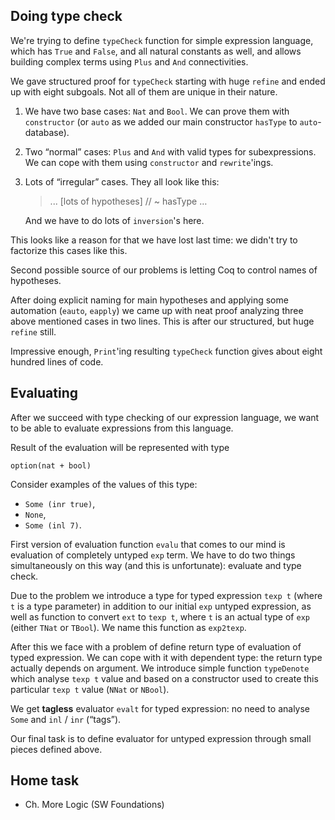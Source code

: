 ## Doing type check

We're trying to define `typeCheck` function for simple expression
language, which has `True` and `False`, and all natural constants as
well, and allows building complex terms using `Plus` and `And`
connectivities.

We gave structured proof for `typeCheck` starting with huge `refine`
and ended up with eight subgoals. Not all of them are unique in their
nature.

1.  We have two base cases: `Nat` and `Bool`. We can prove them with
    `constructor` (or `auto` as we added our main constructor `hasType`
    to `auto`-database).

2.  Two “normal” cases: `Plus` and `And` with valid types for
    subexpressions. We can cope with them using `constructor` and
    `rewrite`'ings.

3.  Lots of “irregular” cases. They all look like this:

    > ... [lots of hypotheses] // ~ hasType …

    And we have to do lots of `inversion`'s here.

This looks like a reason for that we have lost last time: we didn't try
to factorize this cases like this.

Second possible source of our problems is letting Coq to control names
of hypotheses.

After doing explicit naming for main hypotheses and applying some
automation (`eauto`, `eapply`) we came up with neat proof analyzing
three above mentioned cases in two lines. This is after our structured,
but huge `refine` still.

Impressive enough, `Print`'ing resulting `typeCheck` function gives
about eight hundred lines of code.

## Evaluating

After we succeed with type checking of our expression language, we want
to be able to evaluate expressions from this language.

Result of the evaluation will be represented with type

    option(nat + bool)

Consider examples of the values of this type:

* `Some (inr true)`,
* `None`,
* `Some (inl 7)`.

First version of evaluation function `evalu` that comes to our mind is
evaluation of completely untyped `exp` term. We have to do two things
simultaneously on this way (and this is unfortunate): evaluate and type
check.

Due to the problem we introduce a type for typed expression `texp t`
(where `t` is a type parameter)
in addition to our initial `exp` untyped expression, as well as function
to convert `ext` to `texp t`, where `t` is an actual type of `exp`
(either `TNat` or `TBool`). We name this function as `exp2texp`.

After this we face with a problem of define return type of evaluation of
typed expression. We can cope with it with dependent type: the return
type actually depends on argument. We introduce simple function `typeDenote`
which analyse `texp t` value and based on a constructor used to create
this particular `texp t` value (`NNat` or `NBool`).

We get **tagless** evaluator `evalt` for typed expression: no need to analyse
`Some` and `inl` / `inr` (“tags”).

Our final task is to define evaluator for untyped expression through
small pieces defined above.

## Home task

* Ch. More Logic (SW Foundations)
